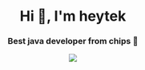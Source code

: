 <h1 align="center">Hi 👋, I'm heytek</h1>
<h3 align="center">Best java developer from chips 🍟</h3>

<div align='center'>
  <img src="https://lanyard.cnrad.dev/api/303560706211708929?bg=1f1f1f&borderRadius=10px&animated=false" />  
</div>


